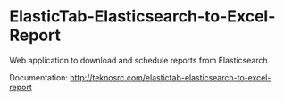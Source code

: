 # ElasticTab-Elasticsearch-to-Excel-Report
Web application to download and schedule reports from Elasticsearch

Documentation: http://teknosrc.com/elastictab-elasticsearch-to-excel-report
